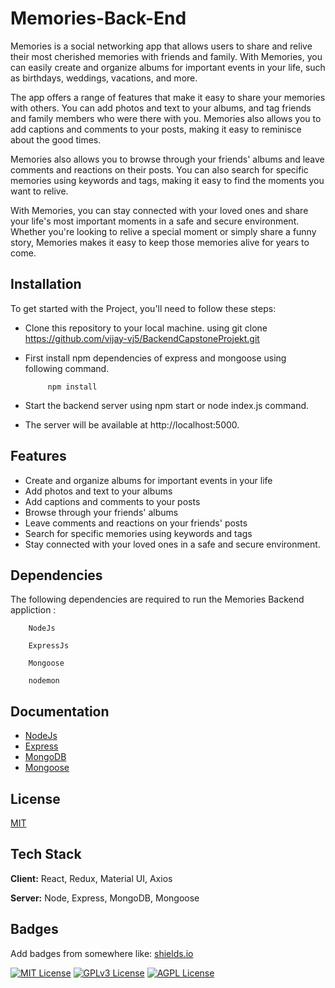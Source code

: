 # Memories-Back-End

Memories is a social networking app that allows users to share and relive their most cherished memories with friends and family. With Memories, you can easily create and organize albums for important events in your life, such as birthdays, weddings, vacations, and more.

The app offers a range of features that make it easy to share your memories with others. You can add photos and text to your albums, and tag friends and family members who were there with you. Memories also allows you to add captions and comments to your posts, making it easy to reminisce about the good times.

Memories also allows you to browse through your friends' albums and leave comments and reactions on their posts. You can also search for specific memories using keywords and tags, making it easy to find the moments you want to relive.

With Memories, you can stay connected with your loved ones and share your life's most important moments in a safe and secure environment. Whether you're looking to relive a special moment or simply share a funny story, Memories makes it easy to keep those memories alive for years to come.

## Installation

To get started with the Project, you'll need to follow these steps:

- Clone this repository to your local machine. using git clone https://github.com/vijay-vj5/BackendCapstoneProjekt.git

- First install npm dependencies of express and mongoose using following command.

           npm install
- Start the backend server using npm start or node index.js command.

- The server will be available at http://localhost:5000.
    
## Features

- Create and organize albums for important events in your life
- Add photos and text to your albums
- Add captions and comments to your posts
- Browse through your friends' albums
- Leave comments and reactions on your friends' posts
- Search for specific memories using keywords and tags
- Stay connected with your loved ones in a safe and secure environment.


## Dependencies

The following dependencies are required to run the Memories Backend appliction :

        NodeJs

        ExpressJs

        Mongoose

        nodemon
## Documentation

- [NodeJs](https://nodejs.org/)
- [Express](https://expressjs.com/)
- [MongoDB](https://www.mongodb.com/)
- [Mongoose](https://mongoosejs.com/)


## License

[MIT](https://choosealicense.com/licenses/mit/)


## Tech Stack

**Client:** React, Redux, Material UI, Axios

**Server:** Node, Express, MongoDB, Mongoose


## Badges

Add badges from somewhere like: [shields.io](https://shields.io/)

[![MIT License](https://img.shields.io/badge/License-MIT-green.svg)](https://choosealicense.com/licenses/mit/)
[![GPLv3 License](https://img.shields.io/badge/License-GPL%20v3-yellow.svg)](https://opensource.org/licenses/)
[![AGPL License](https://img.shields.io/badge/license-AGPL-blue.svg)](http://www.gnu.org/licenses/agpl-3.0)

